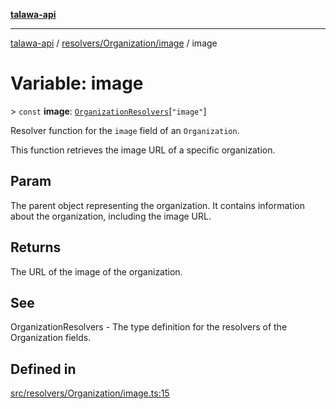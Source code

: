 [**talawa-api**](../../../../README.md)

***

[talawa-api](../../../../modules.md) / [resolvers/Organization/image](../README.md) / image

# Variable: image

\> `const` **image**: [`OrganizationResolvers`](../../../../types/generatedGraphQLTypes/type-aliases/OrganizationResolvers.md)\[`"image"`\]

Resolver function for the `image` field of an `Organization`.

This function retrieves the image URL of a specific organization.

## Param

The parent object representing the organization. It contains information about the organization, including the image URL.

## Returns

The URL of the image of the organization.

## See

OrganizationResolvers - The type definition for the resolvers of the Organization fields.

## Defined in

[src/resolvers/Organization/image.ts:15](https://github.com/PalisadoesFoundation/talawa-api/blob/6bd0fecc1032af2aa70d925c85724d9fec2350f9/src/resolvers/Organization/image.ts#L15)
